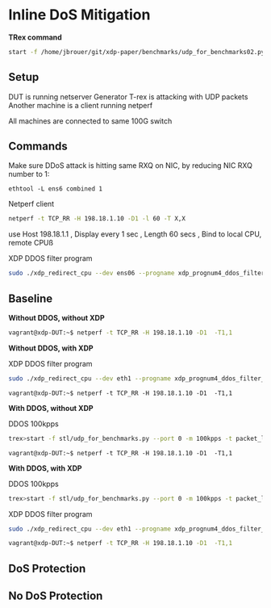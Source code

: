 # Inline DoS Mitigation

**TRex command**

```bash
start -f /home/jbrouer/git/xdp-paper/benchmarks/udp_for_benchmarks02.py -t packet_len=64,stream_count=1 --port 0 -m 2900kpps
```

## Setup 


DUT is running netserver 
Generator T-rex is attacking with UDP packets 
Another machine is a client running netperf 

All machines are connected to same 100G switch

## Commands

Make sure DDoS attack is hitting same RXQ on NIC, by reducing NIC RXQ number to 1:
```
ethtool -L ens6 combined 1
```

Netperf client
```bash
netperf -t TCP_RR -H 198.18.1.10 -D1 -l 60 -T X,X
```
use Host 198.18.1.1 , Display every 1 sec , Length 60 secs , Bind to local CPU, remote CPUß

XDP DDOS filter program
```bash
sudo ./xdp_redirect_cpu --dev ens06 --progname xdp_prognum4_ddos_filter_pktgen --cpu X
```

## Baseline

**Without DDOS, without XDP**

```bash
vagrant@xdp-DUT:~$ netperf -t TCP_RR -H 198.18.1.10 -D1  -T1,1

```


**Without DDOS, with XDP**

XDP DDOS filter program
```bash
sudo ./xdp_redirect_cpu --dev eth1 --progname xdp_prognum4_ddos_filter_pktgen --cpu 1 --skb-mode
```

```
vagrant@xdp-DUT:~$ netperf -t TCP_RR -H 198.18.1.10 -D1  -T1,1

```

**With DDOS, without XDP**

DDOS 100kpps
```bash
trex>start -f stl/udp_for_benchmarks.py --port 0 -m 100kpps -t packet_len=64,stream_count=1
```

```
vagrant@xdp-DUT:~$ netperf -t TCP_RR -H 198.18.1.10 -D1  -T1,1

```

**With DDOS, with XDP**

DDOS 100kpps
```bash
trex>start -f stl/udp_for_benchmarks.py --port 0 -m 100kpps -t packet_len=64,stream_count=1
```

XDP DDOS filter program
```bash
sudo ./xdp_redirect_cpu --dev eth1 --progname xdp_prognum4_ddos_filter_pktgen --cpu 1 --skb-mode      
```

```bash
vagrant@xdp-DUT:~$ netperf -t TCP_RR -H 198.18.1.10 -D1  -T1,1
```

## DoS Protection




## No DoS Protection










